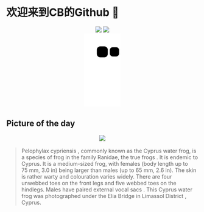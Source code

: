 
# 欢迎来到CB的Github 👋

<div align="center">
  <img height="137px" src="https://github-readme-stats.vercel.app/api?username=SuperCB&show_icons=true&theme=radical" />
  <img height="137px" src="https://github-readme-stats.vercel.app/api/top-langs/?username=SuperCB&hide_title=true&hide_border=true&layout=compact&langs_count=6&text_color=000&icon_color=fff" />
</div>


<div align="center">
    <img src="./contribution-snake/github-contribution-grid-snake.svg" />
</div>



## Picture of the day
<div align="center">
  <img width=400px src="https://upload.wikimedia.org/wikipedia/commons/thumb/9/9d/Cyprus_water_frog_%28Pelophylax_cypriensis%29.jpg/600px-Cyprus_water_frog_%28Pelophylax_cypriensis%29.jpg" />
</div>

>Pelophylax cypriensis , commonly known as the Cyprus water frog, is a species of frog in the family Ranidae, the  true frogs . It is  endemic  to Cyprus. It is a medium-sized frog, with females (body length up to 75 mm, 3.0 in) being larger than males (up to 65 mm, 2.6 in). The skin is rather warty and colouration varies widely. There are four unwebbed toes on the front legs and five webbed toes on the hindlegs. Males have paired external  vocal sacs . This Cyprus water frog was photographed under the Elia Bridge in  Limassol District , Cyprus.



